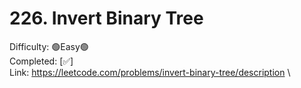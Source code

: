 # 226. Invert Binary Tree

Difficulty: 🟢Easy🟢 \
Completed: [✅] \
Link: https://leetcode.com/problems/invert-binary-tree/description \
